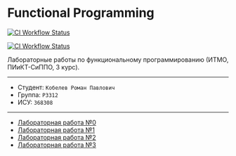 # Functional Programming

[![CI Workflow Status](https://github.com/Romariok/Functional-Programming/actions/workflows/markdown.yml/badge.svg)](https://github.com/Romariok/Functional-Programming/actions/workflows/markdown.yml)

[![CI Workflow Status](https://github.com/Romariok/Functional-Programming/actions/workflows/elixir.yml/badge.svg)](https://github.com/Romariok/Functional-Programming/actions/workflows/elixir.yml)

Лабораторные работы по функциональному программированию (ИТМО, ПИиКТ-СиППО, 3 курс).   

---

- Студент: `Кобелев Роман Павлович`
- Группа: `P3312`
- ИСУ: `368308`

--- 

- [Лабораторная работа №0](./lab0/README.md)
- [Лабораторная работа №1](./apps/lab1/README.md)
- [Лабораторная работа №2](./apps/lab2/README.md)
- [Лабораторная работа №3](./apps/lab3/README.md)

